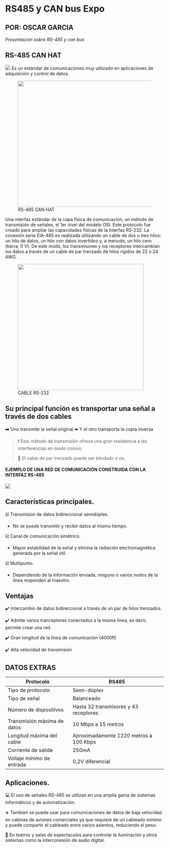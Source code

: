 # RS485 y CAN bus Expo
## POR: OSCAR GARCIA
*Presentación sobre RS-485 y can bus*

##  RS-485 CAN HAT
![](https://codepen.io/markmead/pen/rNOqRNw)
Es un estándar de comunicaciones muy utilizado en aplicaciones de adquisición y control de datos.

  <figure>
  <img src = "https://m.media-amazon.com/images/I/71bvQ4m6yDL._AC_SL1500_.jpg" width = 500 height = 400>
    <figcaption>RS-485 CAN HAT</figcaption>
    </figure>


Una interfaz estándar de la capa física de comunicación, un método de transmisión de señales, el 1er nivel del modelo OSI. Este protocolo fue creado para ampliar las capacidades físicas de la interfaz RS-232. La conexión serie EIA-485 es realizada utilizando un cable de dos o tres hilos: un hilo de datos, un hilo con datos invertidos y, a menudo, un hilo cero (tierra, 0 V). De este modo, los transmisores y los receptores intercambian los datos a través de un cable de par trenzado de hilos rígidos de 22 o 24 AWG.

  <figure>
<img src ="https://www.rhino.mx/wp-content/uploads/2018/03/CARS-1.png" width = 400 height= 400>
    <figcaption>CABLE RS-232</figcaption>
    </figure>

## Su principal función es transportar una señal a través de dos cables
 ➡️ Uno transmite la señal original
 ⬅️ Y el otro transporta la copia inversa
 > ❗ Este método de transmisión ofrece una gran resistencia a las interferencias en modo común.
 > 
 > 🦺 El cable de par trenzado puede ser blindado o no.
#### EJEMPLO DE UNA RED DE COMUNICACIÓN CONSTRUIDA CON LA INTERFAZ RS-485
![](https://www.eltima.com/images/upload/products/spm/articles/rs/wire.jpg)

## Características principales.
☑️ Transmision de datos bidireccional semidúplex.
 - No se puede transmitir y recibir datos al mismo tiempo.

☑️ Canal de comunicación simétrico.
 - Mayor estabilidad de la señal y elimina la radiación electromagnética generada por la señal útil.

☑️ Multipunto.
 - Dependiendo de la información enviada, ninguno o varios nodos de la línea responden al maestro.

## Ventajas
✔️ Intercambio de datos bidireccional a través de un par de hilos trenzados.

✔️ Admite varios tranceptores conectados a la misma línea, es decir, permite crear una red.

✔️ Gran longitud de la línea de comunicación (4000ft)

✔️ Alta velocidad de transmisión

## DATOS EXTRAS
| Protocolo | RS485 |
| --- | --- |
| Tipo de protocolo | Semi-dúplex |
| Tipo de señal | Balanceado |
| Número de dispositivos | Hasta 32 transmisores y 43 receptores |
| Transmisión máxima de datos | 10 Mbps a 15 metros |
| Longitud máxima del cable | Aproximadamente 1220 metros a 100 Kbps |
| Corriente de salida | 250mA |
| Voltaje mínimo de entrada | 0,2V diferencial |

## Aplicaciones.
💻 El uso de señales RS-485 se utilizan en una amplia gama de sistemas informáticos y de automatización.

✈️ Tambien se puede usar para comunicaciones de datos de baja velocidad en cabinas de aviones comerciales ya que requiere de un cableado minimo y puede compartir el cableado entre varios asientos, reduciendo el peso.

🎦 En teatros y salas de espectaculos para controlar la iluminación y otros sistemas como la interconexión de audio digital.



